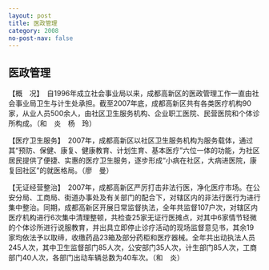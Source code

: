 ```yaml
---
layout: post
title: 医政管理
category: 2008
no-post-nav: false
---
```


##  医政管理

【概　况】　自1996年成立社会事业局以来，成都高新区的医政管理工作一直由社会事业局卫生与计生处承担。截至2007年底，成都高新区共有各类医疗机构90家，从业人员500余人，由社区卫生服务机构、企业职工医院、民营医院和个体诊所构成。（和　炎　杨　玲）
 
【医疗卫生服务】　2007年，成都高新区以社区卫生服务机构为服务载体，通过其“预防、保健、康复、健康教育、计划生育、基本医疗”六位一体的功能，为社区居民提供了便捷、实惠的医疗卫生服务，逐步形成“小病在社区，大病进医院，康复回社区”的就医格局。（廖　曼）
 
【无证经营整治】　2007年，成都高新区严厉打击非法行医，净化医疗市场。在公安分局、工商局、街道办事处及有关部门的配合下，对辖区内的非法行医行为进行集中整治。同期，成都高新区开展日常监督执法，全年共监督107户次，对辖区内医疗机构进行6次集中清理整顿，共检查25家无证行医摊点，对其中6家情节轻微的个体诊所进行说服教育，并出具立即停止诊疗活动的现场监督意见书，其余19家均依法予以取缔，收缴药品23箱及部分药柜和医疗器械。全年共出动执法人员245人次，其中卫生监督部门85人次，公安部门35人次，计生部门85人次，工商部门40人次，各部门出动车辆总数为40车次。（和　炎）
 